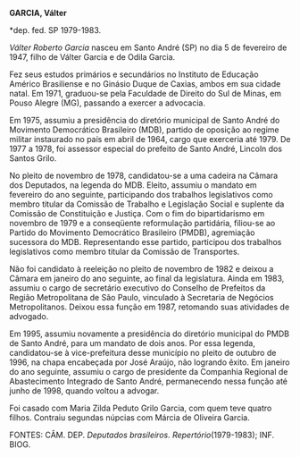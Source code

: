 **GARCIA, Válter**

\*dep. fed. SP 1979-1983.

*Válter Roberto Garcia* nasceu em Santo André (SP) no dia 5 de fevereiro
de 1947, filho de Válter Garcia e de Odila Garcia.

Fez seus estudos primários e secundários no Instituto de Educação
Américo Brasiliense e no Ginásio Duque de Caxias, ambos em sua cidade
natal. Em 1971, graduou-se pela Faculdade de Direito do Sul de Minas, em
Pouso Alegre (MG), passando a exercer a advocacia.

Em 1975, assumiu a presidência do diretório municipal de Santo André do
Movimento Democrático Brasileiro (MDB), partido de oposição ao regime
militar instaurado no país em abril de 1964, cargo que exerceria até
1979. De 1977 a 1978, foi assessor especial do prefeito de Santo André,
Lincoln dos Santos Grilo.

No pleito de novembro de 1978, candidatou-se a uma cadeira na Câmara dos
Deputados, na legenda do MDB. Eleito, assumiu o mandato em fevereiro do
ano seguinte, participando dos trabalhos legislativos como membro
titular da Comissão de Trabalho e Legislação Social e suplente da
Comissão de Constituição e Justiça. Com o fim do bipartidarismo em
novembro de 1979 e a conseqüente reformulação partidária, filiou-se ao
Partido do Movimento Democrático Brasileiro (PMDB), agremiação sucessora
do MDB. Representando esse partido, participou dos trabalhos
legislativos como membro titular da Comissão de Transportes.

Não foi candidato à reeleição no pleito de novembro de 1982 e deixou a
Câmara em janeiro do ano seguinte, ao final da legislatura. Ainda em
1983, assumiu o cargo de secretário executivo do Conselho de Prefeitos
da Região Metropolitana de São Paulo, vinculado à Secretaria de Negócios
Metropolitanos. Deixou essa função em 1987, retomando suas atividades de
advogado.

Em 1995, assumiu novamente a presidência do diretório municipal do PMDB
de Santo André, para um mandato de dois anos. Por essa legenda,
candidatou-se à vice-prefeitura desse município no pleito de outubro de
1996, na chapa encabeçada por José Araújo, não logrando êxito. Em
janeiro do ano seguinte, assumiu o cargo de presidente da Companhia
Regional de Abastecimento Integrado de Santo André, permanecendo nessa
função até junho de 1998, quando voltou a advogar.

Foi casado com Maria Zilda Peduto Grilo Garcia, com quem teve quatro
filhos. Contraiu segundas núpcias com Márcia de Oliveira Garcia.

FONTES: CÂM. DEP. *Deputados brasileiros. Repertório*(1979-1983); INF.
BIOG.

 
